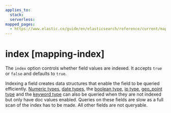 ```yaml
---
applies_to:
  stack:
  serverless:
mapped_pages:
  - https://www.elastic.co/guide/en/elasticsearch/reference/current/mapping-index.html
---
```


# index [mapping-index]

The `index` option controls whether field values are indexed. It accepts `true` or `false` and defaults to `true`.

Indexing a field creates data structures that enable the field to be queried efficiently. [Numeric types](/reference/elasticsearch/mapping-reference/number.md), [date types](/reference/elasticsearch/mapping-reference/date.md), the [boolean type](/reference/elasticsearch/mapping-reference/boolean.md), [ip type](/reference/elasticsearch/mapping-reference/ip.md), [geo_point type](/reference/elasticsearch/mapping-reference/geo-point.md) and the [keyword type](/reference/elasticsearch/mapping-reference/keyword.md) can also be queried when they are not indexed but only have doc values enabled. Queries on these fields are slow as a full scan of the index has to be made. All other fields are not queryable.

